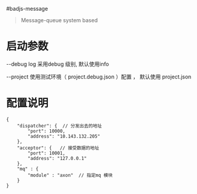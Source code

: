 #badjs-message

> Message-queue system based 

# 启动参数
--debug  log 采用debug 级别, 默认使用info 

--project 使用测试环境（ project.debug.json ）配置 ， 默认使用 project.json

# 配置说明
```
{
    "dispatcher": {  // 分发出去的地址
        "port": 10000,
        "address": "10.143.132.205"
    },
    "acceptor": {   // 接受数据的地址
        "port": 10001,
        "address": "127.0.0.1"
    },
    "mq" : {
        "module" : "axon"  // 指定mq 模块
    }
}
```
